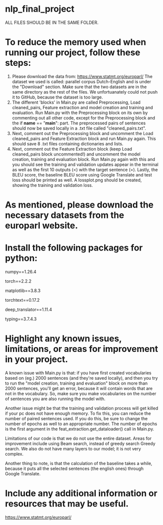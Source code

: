 # nlp_final_project

ALL FILES SHOULD BE IN THE SAME FOLDER.

# To reduce the memory used when running our project, follow these steps:
1. Please download the data from: https://www.statmt.org/europarl/
The dataset we used is called: parallel corpus Dutch-English and is under the "Download" section. Make sure that the two datasets are in the same directory as the rest of the files.
We unfortuanately could not push it to GitHub, because the dataset is too large.
2. The different 'blocks' in Main.py are called Preprocessing, Load cleaned_pairs, Feature extraction and model creation and training and evaluation. Run Main.py with the Preprocessing block on its own by commenting out all other code, except for the Preprocessing block and the if __name__ == "__main__": part. The preprocessed pairs of sentences should now be saved locally in a .txt file called "cleaned_pairs.txt".
3. Next, comment out the Preprocessing block and uncomment the Load cleaned_pairs and Feature Extraction block and run Main.py again. This should save 8 .txt files containing dictionaries and lists.
4. Next, comment out the Feature Extraction block (keep Load cleaned_pairs block uncommented!) and uncomment the model creation, training and evaluation block. Run Main.py again with this and you should see the training and validation updates appear in the terminal as well as the first 10 outputs (<) with the target sentence (=). Lastly, the BLEU score, the baseline BLEU score using Google Translate and test loss should be printed as well. A lossplot.png should be created, showing the training and validation loss.

# As mentioned, please download the necessary datasets from the europarl website.
# Install the following packages for python:
numpy==1.26.4

torch==2.2.2

matplotlib==3.8.3

torchtext==0.17.2

deep_translator==1.11.4

typing==3.7.4.3

# Highlight any known issues, limitations, or areas for improvement in your project.
A known issue with Main.py is that: if you have first created vocabularies based on (eg.) 2000 sentences (and they're saved locally), and then you try to run the "model creation, training and evaluation" block on more than 2000 sentences, you'll get an error, because it will contain words that are not in the vocabulary. So, make sure you make vocabularies on the number of sentences you are also running the model with.

Another issue might be that the training and validation process will get killed if your pc does not have enough memory. To fix this, you can reduce the number of paired sentences used. If you do this, be sure to change the number of epochs as well to an appropriate number. The number of epochs is the first argument in the feat_extraction.get_dataloader() call in Main.py.

Limitations of our code is that we do not use the entire dataset. Areas for improvement include using Beam search, instead of greedy search Greedy search. We also do not have many layers to our model; it is not very complex.

Another thing to note, is that the calculation of the baseline takes a while, because it puts all the selected sentences (the english ones) through Google Translate.

# Include any additional information or resources that may be useful.
https://www.statmt.org/europarl/